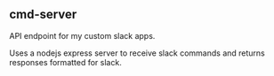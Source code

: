## cmd-server

API endpoint for my custom slack apps.

Uses a nodejs express server to receive slack commands and returns responses formatted for slack.

